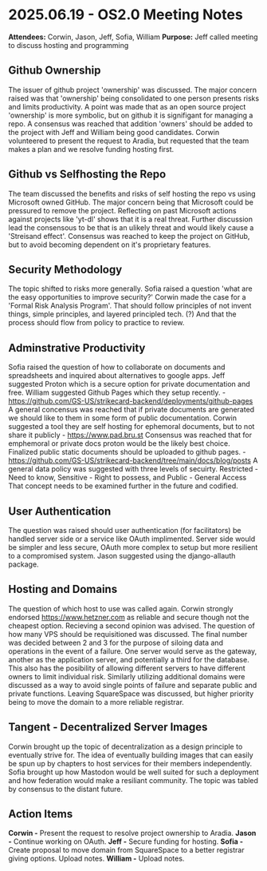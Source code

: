 # 2025.06.19 - OS2.0 Meeting Notes
**Attendees:** Corwin, Jason, Jeff, Sofia, William
**Purpose:** Jeff called meeting to discuss hosting and programming
## Github Ownership
The issuer of github project 'ownership' was discussed. 
The major concern raised was that 'ownership' being consolidated to one person presents risks and limits productivity.
A point was made that as an open source project 'ownership' is more symbolic, but on github it is signifigant for managing a repo.
A consensus was reached that addition 'owners' should be added to the project with Jeff and William being good candidates.
Corwin volunteered to present the request to Aradia, but requested that the team makes a plan and we resolve funding hosting first.
## Github vs Selfhosting the Repo
The team discussed the benefits and risks of self hosting the repo vs using Microsoft owned GitHub.
The major concern being that Microsoft could be pressured to remove the project.
Reflecting on past Microsoft actions against projects like 'yt-dl' shows that it is a real threat.
Further discussion lead the consensous to be that is an ulikely threat and would likely cause a 'Streisand effect'.
Consensus was reached to keep the project on GitHub, but to avoid becoming dependent on it's proprietary features.
## Security Methodology
The topic shifted to risks more generally.
Sofia raised a question 'what are the easy opportunities to improve security?'
Corwin made the case for a 'Formal Risk Analysis Program'.
That should follow principles of not invent things, simple principles, and layered principled tech. (?) 
And that the process should flow from policy to practice to review.
## Adminstrative Productivity
Sofia raised the question of how to collaborate on documents and spreadsheets and inquired about alternatives to google apps.
Jeff suggested Proton which is a secure option for private documentation and free.
William suggested Github Pages which they setup recently. - https://github.com/GS-US/strikecard-backend/deployments/github-pages
A general concensus was reached that if private documents are generated we should like to them in some form of public documentation.
Corwin suggested a tool they are self hosting for ephemoral documents, but to not share it publicly - https://www.pad.bru.st 
Consensus was reached that for emphemoral or private docs proton would be the likely best choice.
Finalized public static documents should be uploaded to github pages. - https://github.com/GS-US/strikecard-backend/tree/main/docs/blog/posts
A general data policy was suggested with three levels of secuirty.
Restricted - Need to know, Sensitive - Right to possess, and Public - General Access
That concept needs to be examined further in the future and codified. 
## User Authentication
The question was raised should user authentication (for facilitators) be handled server side or a service like OAuth implimented.
Server side would be simpler and less secure, OAuth more complex to setup but more resilient to a compromised system.
Jason suggested using the django-allauth package.
## Hosting and Domains
The question of which host to use was called again.
Corwin strongly endorsed https://www.hetzner.com as reliable and secure though not the cheapest option. Recieving a second opinion was advised.
The question of how many VPS should be requisitioned was discussed.
The final number was decided between 2 and 3 for the purpose of siloing data and operations in the event of a failure.
One server would serve as the gateway, another as the application server, and potentially a third for the database.
This also has the posibility of allowing different servers to have different owners to limit individual risk.
Similarly utilizing additional domains were discussed as a way to avoid single points of failure and separate public and private functions.
Leaving SquareSpace was discussed, but higher priority being to move the domain to a more reliable registrar.
## Tangent - Decentralized Server Images
Corwin brought up the topic of decentralization as a design principle to eventually strive for.
The idea of eventually building images that can easily be spun up by chapters to host services for their members independently.
Sofia brought up how Mastodon would be well suited for such a deployment and how federation would make a resiliant community.
The topic was tabled by consensus to the distant future. 
## Action Items
**Corwin -** Present the request to resolve project ownership to Aradia.
**Jason -** Continue working on OAuth.
**Jeff -** Secure funding for hosting.
**Sofia -** Create proposal to move domain from SquareSpace to a better registrar giving options. Upload notes.
**William -** Upload notes.